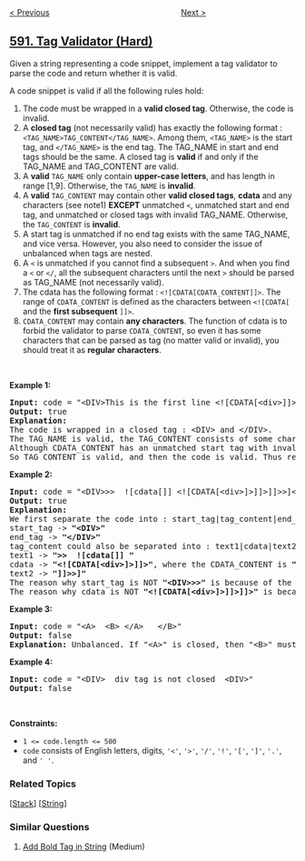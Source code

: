 <!--|This file generated by command(leetcode description); DO NOT EDIT.    |-->
<!--+----------------------------------------------------------------------+-->
<!--|@author    awesee <openset.wang@gmail.com>                           |-->
<!--|@link      https://github.com/awesee                                 |-->
<!--|@home      https://github.com/awesee/leetcode                        |-->
<!--+----------------------------------------------------------------------+-->

[< Previous](../n-ary-tree-postorder-traversal "N-ary Tree Postorder Traversal")
　　　　　　　　　　　　　　　　
[Next >](../fraction-addition-and-subtraction "Fraction Addition and Subtraction")

## [591. Tag Validator (Hard)](https://leetcode.com/problems/tag-validator "标签验证器")

<p>Given a string representing a code snippet, implement a tag validator to parse the code and return whether it is valid.</p>

<p>A code snippet is valid if all the following rules hold:</p>

<ol>
	<li>The code must be wrapped in a <b>valid closed tag</b>. Otherwise, the code is invalid.</li>
	<li>A <b>closed tag</b> (not necessarily valid) has exactly the following format : <code>&lt;TAG_NAME&gt;TAG_CONTENT&lt;/TAG_NAME&gt;</code>. Among them, <code>&lt;TAG_NAME&gt;</code> is the start tag, and <code>&lt;/TAG_NAME&gt;</code> is the end tag. The TAG_NAME in start and end tags should be the same. A closed tag is <b>valid</b> if and only if the TAG_NAME and TAG_CONTENT are valid.</li>
	<li>A <b>valid</b> <code>TAG_NAME</code> only contain <b>upper-case letters</b>, and has length in range [1,9]. Otherwise, the <code>TAG_NAME</code> is <b>invalid</b>.</li>
	<li>A <b>valid</b> <code>TAG_CONTENT</code> may contain other <b>valid closed tags</b>, <b>cdata</b> and any characters (see note1) <b>EXCEPT</b> unmatched <code>&lt;</code>, unmatched start and end tag, and unmatched or closed tags with invalid TAG_NAME. Otherwise, the <code>TAG_CONTENT</code> is <b>invalid</b>.</li>
	<li>A start tag is unmatched if no end tag exists with the same TAG_NAME, and vice versa. However, you also need to consider the issue of unbalanced when tags are nested.</li>
	<li>A <code>&lt;</code> is unmatched if you cannot find a subsequent <code>&gt;</code>. And when you find a <code>&lt;</code> or <code>&lt;/</code>, all the subsequent characters until the next <code>&gt;</code> should be parsed as TAG_NAME (not necessarily valid).</li>
	<li>The cdata has the following format : <code>&lt;![CDATA[CDATA_CONTENT]]&gt;</code>. The range of <code>CDATA_CONTENT</code> is defined as the characters between <code>&lt;![CDATA[</code> and the <b>first subsequent</b> <code>]]&gt;</code>.</li>
	<li><code>CDATA_CONTENT</code> may contain <b>any characters</b>. The function of cdata is to forbid the validator to parse <code>CDATA_CONTENT</code>, so even it has some characters that can be parsed as tag (no matter valid or invalid), you should treat it as <b>regular characters</b>.</li>
</ol>

<p>&nbsp;</p>
<p><strong>Example 1:</strong></p>

<pre>
<strong>Input:</strong> code = &quot;&lt;DIV&gt;This is the first line &lt;![CDATA[&lt;div&gt;]]&gt;&lt;/DIV&gt;&quot;
<strong>Output:</strong> true
<strong>Explanation:</strong> 
The code is wrapped in a closed tag : &lt;DIV&gt; and &lt;/DIV&gt;. 
The TAG_NAME is valid, the TAG_CONTENT consists of some characters and cdata. 
Although CDATA_CONTENT has an unmatched start tag with invalid TAG_NAME, it should be considered as plain text, not parsed as a tag.
So TAG_CONTENT is valid, and then the code is valid. Thus return true.
</pre>

<p><strong>Example 2:</strong></p>

<pre>
<strong>Input:</strong> code = &quot;&lt;DIV&gt;&gt;&gt;  ![cdata[]] &lt;![CDATA[&lt;div&gt;]&gt;]]&gt;]]&gt;&gt;]&lt;/DIV&gt;&quot;
<strong>Output:</strong> true
<strong>Explanation:</strong>
We first separate the code into : start_tag|tag_content|end_tag.
start_tag -&gt; <b>&quot;&lt;DIV&gt;&quot;</b>
end_tag -&gt; <b>&quot;&lt;/DIV&gt;&quot;</b>
tag_content could also be separated into : text1|cdata|text2.
text1 -&gt; <b>&quot;&gt;&gt;  ![cdata[]] &quot;</b>
cdata -&gt; <b>&quot;&lt;![CDATA[&lt;div&gt;]&gt;]]&gt;&quot;</b>, where the CDATA_CONTENT is <b>&quot;&lt;div&gt;]&gt;&quot;</b>
text2 -&gt; <b>&quot;]]&gt;&gt;]&quot;</b>
The reason why start_tag is NOT <b>&quot;&lt;DIV&gt;&gt;&gt;&quot;</b> is because of the rule 6.
The reason why cdata is NOT <b>&quot;&lt;![CDATA[&lt;div&gt;]&gt;]]&gt;]]&gt;&quot;</b> is because of the rule 7.
</pre>

<p><strong>Example 3:</strong></p>

<pre>
<strong>Input:</strong> code = &quot;&lt;A&gt;  &lt;B&gt; &lt;/A&gt;   &lt;/B&gt;&quot;
<strong>Output:</strong> false
<strong>Explanation:</strong> Unbalanced. If &quot;&lt;A&gt;&quot; is closed, then &quot;&lt;B&gt;&quot; must be unmatched, and vice versa.
</pre>

<p><strong>Example 4:</strong></p>

<pre>
<strong>Input:</strong> code = &quot;&lt;DIV&gt;  div tag is not closed  &lt;DIV&gt;&quot;
<strong>Output:</strong> false
</pre>

<p>&nbsp;</p>
<p><strong>Constraints:</strong></p>

<ul>
	<li><code>1 &lt;= code.length &lt;= 500</code></li>
	<li><code>code</code> consists of English letters, digits, <code>&#39;&lt;&#39;</code>, <code>&#39;&gt;&#39;</code>, <code>&#39;/&#39;</code>, <code>&#39;!&#39;</code>, <code>&#39;[&#39;</code>, <code>&#39;]&#39;</code>, <code>&#39;.&#39;</code>, and <code>&#39; &#39;</code>.</li>
</ul>

### Related Topics
  [[Stack](../../tag/stack/README.md)]
  [[String](../../tag/string/README.md)]

### Similar Questions
  1. [Add Bold Tag in String](../add-bold-tag-in-string) (Medium)
